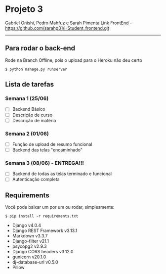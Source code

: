 <h1>Projeto 3</h1>

Gabriel Onishi, Pedro Mahfuz e Sarah Pimenta
Link FrontEnd - https://github.com/sarahp31/I-Student_frontend.git  <br/>
___

<h2>Para rodar o back-end</h2>
Rode na Branch Offline, pois o upload para o Heroku não deu certo

```
$ python manage.py runserver
```

## Lista de tarefas <br/>

### Semana 1 (25/06)
- [ ] Backend Básico 
- [ ] Descrição de curso
- [ ] Descrição de matéria <br/>

### Semana 2 (01/06)
- [ ] Função de upload de resumo funcional
- [ ] Backend das telas "encaminhado" <br/>

### Semana 3 (08/06) - ENTREGA!!!
- [ ] Backend de todas as telas terminado e funcional
- [ ] Autenticação completa

<h2>Requirements</h2>
Você pode baixar um por um ou rodar, simplesmente:

```
$ pip install -r requirements.txt
```

<ul>
<li>Django v4.0.4</li>
<li>Django REST Framework v3.13.1</li>
<li>Markdown v3.3.7</li>
<li>Django-filter v21.1</li>
<li>psycopg2 v2.9.3</li>
<li>Django CORS headers v3.12.0</li>
<li>gunicorn v20.1.0</li>
<li>dj-database-url v0.5.0</li>
<li>Pillow</li>
</ul>
